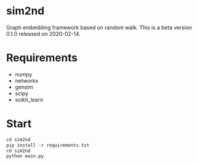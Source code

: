 # sim2nd
Graph embedding framework based on random walk. 
This is a beta version 0.1.0 released on 2020-02-14.

# Requirements
+ numpy
+ networkx
+ gensim
+ scipy
+ scikit_learn

# Start
```markdown
cd sim2nd
pip install -r requirements.txt
cd sim2nd
python main.py
```